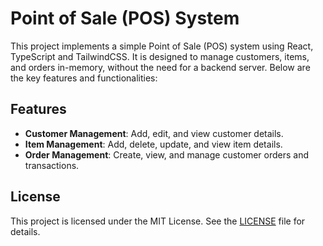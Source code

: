 # Point of Sale (POS) System

This project implements a simple Point of Sale (POS) system using React, TypeScript and TailwindCSS. It is designed to manage customers, items, and orders in-memory, without the need for a backend server. Below are the key features and functionalities:

## Features

- **Customer Management**: Add, edit, and view customer details.
- **Item Management**: Add, delete, update, and view item details.
- **Order Management**: Create, view, and manage customer orders and transactions.

## License

This project is licensed under the MIT License. See the [LICENSE](LICENSE) file for details.
